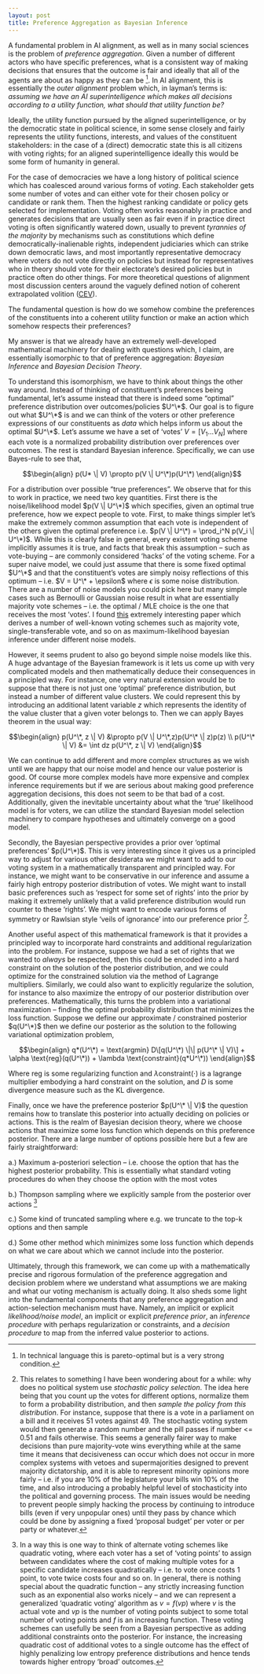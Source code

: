 ```yaml
---
layout: post
title: Preference Aggregation as Bayesian Inference
---
```


A fundamental problem in AI alignment, as well as in many social sciences is the problem of *preference aggregation*. Given a number of different actors who have specific preferences, what is a consistent way of making decisions that ensures that the outcome is fair and ideally that all of the agents are about as happy as they can be [^1]. In AI alignment, this is essentially the *outer alignment* problem which, in layman’s terms is: *assuming we have an AI superintelligence which makes all decisions according to a utility function, what should that utility function be?* 

Ideally, the utility function pursued by the aligned superintelligence, or by the democratic state in political science, in some sense closely and fairly represents the utility functions, interests, and values of the constituent stakeholders: in the case of a (direct) democratic state this is all citizens with voting rights; for an aligned superintelligence ideally this would be some form of humanity in general. 

For the case of democracies we have a long history of political science which has coalesced around various forms of *voting*. Each stakeholder gets some number of votes and can either vote for their chosen policy or candidate or rank them. Then the highest ranking candidate or policy gets selected for implementation. Voting often works reasonably in practice and generates decisions that are usually seen as fair even if in practice direct voting is often significantly watered down, usually to prevent *tyrannies of the majority* by mechanisms such as constitutions which define democratically-inalienable rights, independent judiciaries which can strike down democratic laws, and most importantly representative democracy where voters do not vote directly on policies but instead for representatives who in theory should vote for their electorate’s desired policies but in practice often do other things. For more theoretical questions of alignment most discussion centers around the vaguely defined notion of coherent extrapolated volition ([CEV](https://intelligence.org/files/CEV.pdf)). 

The fundamental question is how do we somehow combine the preferences of the constituents into a coherent utility function or make an action which somehow respects their preferences?

My answer is that we already have an extremely well-developed mathematical machinery for dealing with questions which, I claim, are essentially isomorphic to that of preference aggregation: *Bayesian Inference* and *Bayesian Decision Theory*. 

To understand this isomorphism, we have to think about things the other way around. Instead of thinking of constituent’s preferences being fundamental, let’s assume instead that there is indeed some “optimal” preference distribution over outcomes/policies $U^\*$. Our goal is to figure out what $U^\*$ is and we can think of the voters or other preference expressions of our constituents as *data* which helps inform us about the optimal $U^\*$.  Let’s assume we have a set of  ‘votes’  $V = [V_1 \dots V_N]$ where each vote is a normalized probability distribution over preferences over outcomes. The rest is standard Bayesian inference. Specifically, we can use Bayes-rule to see that,

$$\begin{align}
p(U* \| V) \propto p(V \| U^\*)p(U^\*)
\end{align}$$

For a distribution over possible “true preferences”. We observe that for this to work in practice, we need two key quantities. First there is the noise/likelihood model $p(V \| U^\*)$ which specifies, given an optimal true preference, how we expect people to vote. First, to make things simpler let’s make the extremely common assumption that each vote is independent of the others given the optimal preference i.e. $p(V \| U^\*) = \prod_i^N p(V_i \| U^\*)$. While this is clearly false in general, every existent voting scheme implicitly assumes it is true, and facts that break this assumption – such as vote-buying – are commonly considered ‘hacks’ of the voting scheme. For a super naive model, we could just assume that there is some fixed optimal $U^\*$ and that the constituent’s votes are simply noisy reflections of this optimum – i.e. $V = U^\* + \epsilon$ where $\epsilon$ is some noise distribution. There are a number of noise models you could pick here but many simple cases such as Bernoulli or Gaussian noise result in what are essentially majority vote schemes – i.e. the optimal / MLE choice is the one that receives the most ‘votes’. I found [this](https://arxiv.org/ftp/arxiv/papers/1207/1207.1368.pdf) extremely interesting paper which derives a number of well-known voting schemes such as majority vote, single-transferable vote, and so on as maximum-likelihood bayesian inference under different noise models.

However, it seems prudent to also go beyond simple noise models like this. A huge advantage of the Bayesian framework is it lets us come up with very complicated models and then mathematically deduce their consequences in a principled way. For instance, one very natural extension would be to suppose that there is not just one ‘optimal’ preference distribution, but instead a number of different value clusters. We could represent this by introducing an additional latent variable $z$ which represents the identity of the value cluster that a given voter belongs to. Then we can apply Bayes theorem in the usual way:

$$\begin{align}
p(U^\*, z \| V) &\propto p(V \| U^\*,z)p(U^\* \| z)p(z) \\
p(U^\* \| V) &= \int dz p(U^\*, z \| V)
\end{align}$$

We can continue to add different and more complex structures as we wish until we are happy that our noise model and hence our value posterior is good. Of course more complex models have more expensive and complex inference requirements but if we are serious about making good preference aggregation decisions, this does not seem to be that bad of a cost. Additionally, given the inevitable uncertainty about what the ‘true’ likelihood model is for voters, we can utilize the standard Bayesian model selection machinery to compare hypotheses and ultimately converge on a good model.  

Secondly, the Bayesian perspective provides a prior over ‘optimal preferences’ $p(U^\*)$. This is very interesting since it gives us a principled way to adjust for various other desiderata we might want to add to our voting system in a mathematically transparent and principled way. For instance, we might want to be conservative in our inference and assume a fairly high entropy posterior distribution of votes. We might want to install basic preferences such as ‘respect for some set of rights’ into the prior by making it extremely unlikely that a valid preference distribution would run counter to these ‘rights’. We might want to encode various forms of symmetry or Rawlsian style ‘veils of ignorance’ into our preference prior [^3].

Another useful aspect of this mathematical framework is that it provides a principled way to incorporate hard constraints and additional regularization into the problem. For instance, suppose we had a set of rights that we wanted to *always* be respected, then this could be encoded into a hard constraint on the solution of the posterior distribution, and we could optimize for the constrained solution via the method of Lagrange multipliers. Similarly, we could also want to explicitly regularize the solution, for instance to also maximize the entropy of our posterior distribution over preferences. Mathematically, this turns the problem into a variational maximization – finding the optimal probability distribution that minimizes the loss function. Suppose we define our approximate / constrained posterior $q(U^\*)$ then we define our posterior as the solution to the following variational optimization problem,

$$\begin{align}
q*(U^\*) = \text{argmin} D\[q(U^\*) \|\| p(U^\* \| V)\] + \alpha \text{reg}(q(U^\*)) + \lambda \text{constraint}(q*U^\*))
\end{align}$$

Where $\text{reg}$ is some regularizing function and $\lambda \text{constraint}(\cdot)$ is a lagrange multiplier embodying a hard constraint on the solution, and $D$ is some divergence measure such as the KL divergence.

Finally, once we have the preference posterior $p(U^\* \| V)$ the question remains how to translate this posterior into actually deciding on policies or actions. This is the realm of Bayesian decision theory, where we choose actions that maximize some loss function which depends on this preference posterior. There are a large number of options possible here but a few are fairly straightforward:

a.) Maximum a-posteriori selection – i.e. choose the option that has the highest posterior probability. This is essentially what standard voting procedures do when they choose the option with the most votes

b.) Thompson sampling where we explicitly sample from the posterior over actions [^2]

c.) Some kind of truncated sampling where e.g. we truncate to the top-k options and then sample

d.) Some other method which minimizes some loss function which depends on what we care about which we cannot include into the posterior. 

Ultimately, through this framework, we can come up with a mathematically precise and rigorous formulation of the preference aggregation and decision problem where we understand what assumptions we are making and what our voting mechanism is actually doing. It also sheds some light into the fundamental components that any preference aggregation and action-selection mechanism must have. Namely, an implicit or explicit *likelihood/noise model*, an implicit or explicit *preference prior*, an *inference procedure* with perhaps regularization or constraints, and a *decision procedure* to map from the inferred value posterior to actions. 

[^1]: In technical language this is pareto-optimal but is a very strong condition.

[^2]: In a way this is one way to think of alternate voting schemes like quadratic voting, where each voter has a set of ‘voting points’ to assign between candidates where the cost of making multiple votes for a specific candidate increases quadratically – i.e. to vote once costs 1 point, to vote twice costs four and so on. In general, there is nothing special about the quadratic function – any strictly increasing function such as an exponential also works nicely – and we can represent a generalized ‘quadratic voting’ algorithm as $v = f(vp)$ where $v$ is the actual vote and $vp$ is the number of voting points subject to some total number of voting points and $f$ is an increasing function. These voting schemes can usefully be seen from a Bayesian perspective as adding additional constraints onto the posterior. For instance, the increasing quadratic cost of additional votes to a single outcome has the effect of highly penalizing low entropy preference distributions and hence tends towards higher entropy ‘broad’ outcomes.

[^3]: This relates to something I have been wondering about for a while: why does no political system use *stochastic policy selection*. The idea here being that you count up the votes for different options, normalize them to form a probability distribution, and then *sample the policy from this distribution*. For instance, suppose that there is a vote in a parliament on a bill and it receives 51 votes against 49. The stochastic voting system would then generate a random number and the pill passes if number <= 0.51 and fails otherwise. This seems a generally fairer way to make decisions than pure majority-vote wins everything while at the same time it means that decisiveness can occur which does not occur in more complex systems with vetoes and supermajorities designed to prevent majority dictatorship, and it is able to represent minority opinions more fairly – i.e. if you are 10% of the legislature your bills win 10% of the time, and also introducing a probably helpful level of stochasticity into the political and governing process. The main issues would be needing to prevent people simply hacking the process by continuing to introduce bills (even if very unpopular ones) until they pass by chance which could be done by assigning a fixed ‘proposal budget’ per voter or per party or whatever.
